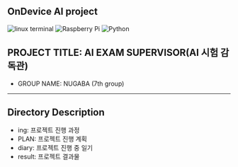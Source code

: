 ## OnDevice AI project
![linux terminal](https://img.shields.io/badge/LINUX-grey?style=flat&logo=Ubuntu&logoColor=orange)
![Raspberry Pi](https://img.shields.io/badge/Device-Raspberry%20Pi_5-red?logo=raspberrypi&logoColor=red)
![Python](https://img.shields.io/badge/Python_3.10-blue?logo=python&logoColor=003366)
## PROJECT TITLE: AI EXAM SUPERVISOR(AI 시험 감독관)
* GROUP NAME: NUGABA (7th group)
----------------------------------

## Directory Description
* ing: 프로젝트 진행 과정
* PLAN: 프로젝트 진행 계획
* diary: 프로젝트 진행 중 일기
* result: 프로젝트 결과물
